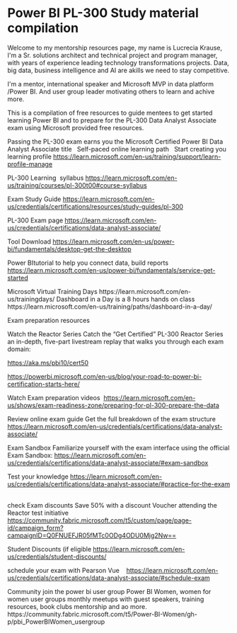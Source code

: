 # Power BI PL-300 Study material compilation
Welcome to my mentorship resources page, my name is Lucrecia Krause,
I'm a Sr. solutions architect and technical project
and program manager, with years of experience
leading technology transformations projects. Data,
big data, business intelligence and AI are
akills we need to stay competitive.
<cr>

I'm a mentor, international speaker and Microsoft
MVP in data platform /Power BI. And user group leader
motivating others to learn and achive more.
<cr>

This is a compilation of free resources to guide mentees
to get started learning Power BI and to prepare for the 
PL-300 Data Analyst Associate exam using Microsoft provided
free resources.
 
<cr>

Passing the PL-300 exam earns you the 
Microsoft Certified Power BI Data Analyst Associate title
 
<cr>
Self-paced online learning path
 
Start creating you learning profile
https://learn.microsoft.com/en-us/training/support/learn-profile-manage
  <cr>

PL-300 Learning  syllabus
https://learn.microsoft.com/en-us/training/courses/pl-300t00#course-syllabus
  <cr>

Exam Study Guide
https://learn.microsoft.com/en-us/credentials/certifications/resources/study-guides/pl-300
  <cr>
  
PL-300 Exam page 
https://learn.microsoft.com/en-us/credentials/certifications/data-analyst-associate/
 <cr>

Tool Download
https://learn.microsoft.com/en-us/power-bi/fundamentals/desktop-get-the-desktop
<cr>

Power BItutorial to help you connect data, build reports
https://learn.microsoft.com/en-us/power-bi/fundamentals/service-get-started

<cr>
Microsoft Virtual Training Days
https://learn.microsoft.com/en-us/trainingdays/

  <cr>
Dashboard in a Day is a 8 hours hands on class
https://learn.microsoft.com/en-us/training/paths/dashboard-in-a-day/

<cr>
  
Exam preparation resources
  <cr>
    
Watch the Reactor Series
Catch the “Get Certified” PL-300 Reactor Series an in-depth, 
five-part livestream replay that walks you through each exam domain:
 <cr>
 
https://aka.ms/pbi10/cert50
 <cr>
 
https://powerbi.microsoft.com/en-us/blog/your-road-to-power-bi-certification-starts-here/
  <cr>
  
Watch Exam preparation videos 
https://learn.microsoft.com/en-us/shows/exam-readiness-zone/preparing-for-pl-300-prepare-the-data

<cr>

Review online exam guide Get the full breakdown of the exam structure
https://learn.microsoft.com/en-us/credentials/certifications/data-analyst-associate/
  <cr>

Exam Sandbox
Familiarize yourself with the exam interface using the official Exam Sandbox:
https://learn.microsoft.com/en-us/credentials/certifications/data-analyst-associate/#exam-sandbox
  <cr>

Test your knowledge
https://learn.microsoft.com/en-us/credentials/certifications/data-analyst-associate/#practice-for-the-exam
  <cr>

check Exam discounts
Save 50% with a discount Voucher attending the Reactor test initiative
https://community.fabric.microsoft.com/t5/custom/page/page-id/campaign_form?campaignID=Q0FNUEFJR05fMTc0ODg4ODU0Mjg2Nw==
 <cr>

Student Discounts (if eligible
https://learn.microsoft.com/en-us/credentials/student-discounts/
 <cr>

schedule your exam with Pearson Vue   
https://learn.microsoft.com/en-us/credentials/certifications/data-analyst-associate/#schedule-exam

<cr>
Community
join the power bi user group Power BI Women, women for women user groups
monthly meetups with guest speakers, training resources, book clubs 
mentorship and ao more.
https://community.fabric.microsoft.com/t5/Power-BI-Women/gh-p/pbi_PowerBIWomen_usergroup







